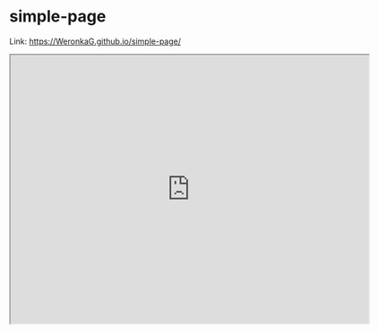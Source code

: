 # simple-page

Link: https://WeronkaG.github.io/simple-page/ 
<iframe src="https://www.google.com/maps/d/embed?mid=1EGkuP-Vb3meFeOf5MPEXaeMyEBOMv2SC" width="640" height="480"></iframe>
